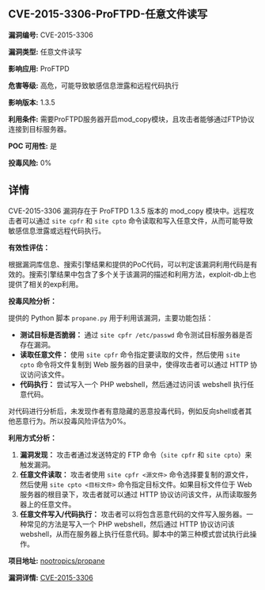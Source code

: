 ## CVE-2015-3306-ProFTPD-任意文件读写

**漏洞编号:** CVE-2015-3306

**漏洞类型:** 任意文件读写

**影响应用:** ProFTPD

**危害等级:** 高危，可能导致敏感信息泄露和远程代码执行

**影响版本:** 1.3.5

**利用条件:** 需要ProFTPD服务器开启mod_copy模块，且攻击者能够通过FTP协议连接到目标服务器。

**POC 可用性:** 是

**投毒风险:** 0%

## 详情

CVE-2015-3306 漏洞存在于 ProFTPD 1.3.5 版本的 mod_copy 模块中。远程攻击者可以通过 `site cpfr` 和 `site cpto` 命令读取和写入任意文件，从而可能导致敏感信息泄露或远程代码执行。

**有效性评估：**

根据漏洞库信息、搜索引擎结果和提供的PoC代码，可以判定该漏洞利用代码是有效的。搜索引擎结果中包含了多个关于该漏洞的描述和利用方法，exploit-db上也提供了相关的exp利用。

**投毒风险分析：**

提供的 Python 脚本 `propane.py` 用于利用该漏洞，主要功能包括：

*   **测试目标是否脆弱：** 通过 `site cpfr /etc/passwd` 命令测试目标服务器是否存在漏洞。
*   **读取任意文件：** 使用 `site cpfr` 命令指定要读取的文件，然后使用 `site cpto` 命令将文件复制到 Web 服务器的目录中，使得攻击者可以通过 HTTP 协议访问该文件。
*   **代码执行：** 尝试写入一个 PHP webshell，然后通过访问该 webshell 执行任意代码。

对代码进行分析后，未发现作者有意隐藏的恶意投毒代码，例如反向shell或者其他恶意行为。所以投毒风险评估为0%。

**利用方式分析：**

1.  **漏洞发现：** 攻击者通过发送特定的 FTP 命令（`site cpfr` 和 `site cpto`）来触发漏洞。
2.  **任意文件读取：** 攻击者使用 `site cpfr <源文件>` 命令选择要复制的源文件，然后使用 `site cpto <目标文件>` 命令指定目标文件。如果目标文件位于 Web 服务器的根目录下，攻击者就可以通过 HTTP 协议访问该文件，从而读取服务器上的任意文件。
3.  **任意文件写入/代码执行：** 攻击者可以将包含恶意代码的文件写入服务器。一种常见的方法是写入一个 PHP webshell，然后通过 HTTP 协议访问该 webshell，从而在服务器上执行任意代码。脚本中的第三种模式尝试执行此操作。

**项目地址:** [nootropics/propane](https://github.com/nootropics/propane)

**漏洞详情:** [CVE-2015-3306](https://nvd.nist.gov/vuln/detail/CVE-2015-3306)